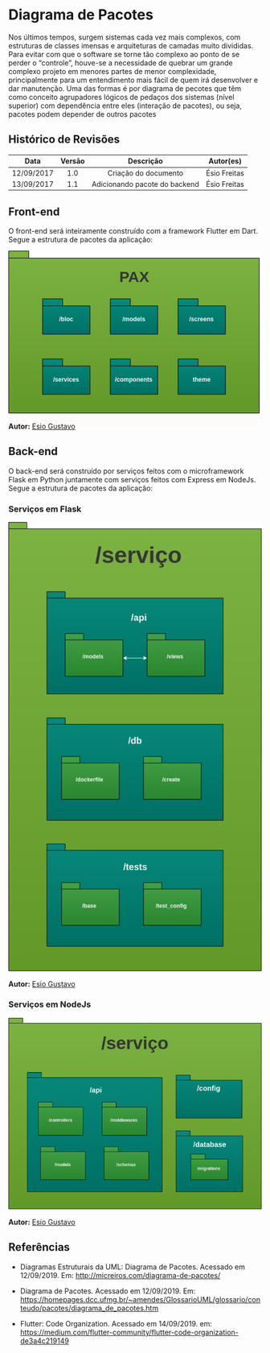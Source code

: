 # Diagrama de Pacotes

Nos últimos tempos, surgem sistemas cada vez mais complexos, com estruturas de classes imensas e arquiteturas de camadas muito divididas. Para evitar com que o software se torne tão complexo ao ponto de se perder o “controle”, houve-se a necessidade de quebrar um grande complexo projeto em menores partes de menor complexidade, principalmente para um entendimento mais fácil de quem irá desenvolver e dar manutenção. Uma das formas é por diagrama de pecotes que têm como conceito agrupadores lógicos de pedaços dos sistemas (nível superior) com dependência entre eles (interação de pacotes), ou seja, pacotes podem depender de outros pacotes

## Histórico de Revisões

| Data | Versão | Descrição | Autor(es) |
| :--: | :----: | :-------: | :-------: |
| 12/09/2017     |  1.0       |  Criação do documento         |      Ésio Freitas     |
| 13/09/2017     |  1.1       |  Adicionando pacote do backend         |      Ésio Freitas     |



## Front-end

O front-end será inteiramente construído com a framework Flutter em Dart. Segue a estrutura de pacotes da aplicação:

![front](../../../assets/pacotesFront.png)

**Autor:** [Esio Gustavo](https://github.com/EsioFreitas)

## Back-end

O back-end será construído por serviços feitos com o microframework Flask em Python juntamente com serviços feitos com Express em NodeJs. Segue a estrutura de pacotes da aplicação:

### Serviços em Flask

![front](../../../assets/pacotesBackFlask.png)

**Autor:** [Esio Gustavo](https://github.com/EsioFreitas)

### Serviços em NodeJs

![front](../../../assets/pacotesBackNode.png)

**Autor:** [Esio Gustavo](https://github.com/EsioFreitas)

## Referências

- Diagramas Estruturais da UML: Diagrama de Pacotes. Acessado em 12/09/2019. Em: <http://micreiros.com/diagrama-de-pacotes/>

- Diagrama de Pacotes. Acessado em 12/09/2019. Em: <https://homepages.dcc.ufmg.br/~amendes/GlossarioUML/glossario/conteudo/pacotes/diagrama_de_pacotes.htm>  

* Flutter: Code Organization. Acessado em 14/09/2019. em: <https://medium.com/flutter-community/flutter-code-organization-de3a4c219149>